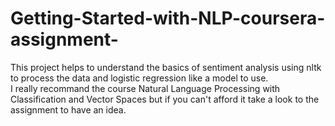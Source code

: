 # Getting-Started-with-NLP-coursera-assignment-
This project helps to understand the basics of sentiment analysis using nltk to process the data and logistic regression like a model to use.  
I really recommand the course Natural Language Processing with Classification and Vector Spaces but if you can't afford it take a look to the assignment to have an idea.
